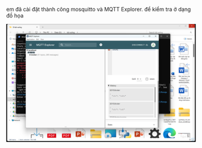 em đã cài đặt thành công mosquitto và MQTT Explorer. để kiểm tra ở dạng đồ họa

![Hình 1](./image.png "Hình 1")
